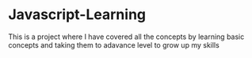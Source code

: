 # Javascript-Learning
This is a project where I have covered all the concepts by learning basic concepts and taking them to adavance level to grow up my skills
